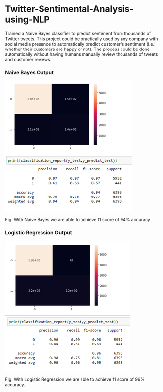 # Twitter-Sentimental-Analysis-using-NLP

Trained a Naive Bayes classifier to predict sentiment from thousands of Twitter tweets. This project could be practically used by any company with social media presence to automatically predict customer's sentiment (i.e.: whether their customers are happy or not). The process could be done automatically without having humans manually review thousands of tweets and customer reviews.

### Naive Bayes Output

![Figure 2](Images/output_NB.PNG)

Fig: With Naive Bayes we are able to achieve f1 score of 94% accuracy

### Logistic Regression Output

![Figure 2](Images/output_Logistic_R.PNG)

Fig: With Logistic Regression we are able to achieve f1 score of 96% accuracy.
